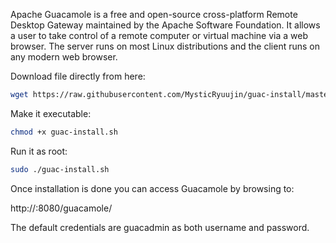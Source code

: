 Apache Guacamole is a free and open-source cross-platform Remote Desktop Gateway maintained by the Apache Software Foundation. It allows a user to take control of a remote computer or virtual machine via a web browser. The server runs on most Linux distributions and the client runs on any modern web browser.

Download file directly from here:

```bash
wget https://raw.githubusercontent.com/MysticRyuujin/guac-install/master/guac-install.sh
```

Make it executable:

```bash
chmod +x guac-install.sh
```

Run it as root:

```bash
sudo ./guac-install.sh
```

Once installation is done you can access Guacamole by browsing to:

http://<Server-IP>:8080/guacamole/

The default credentials are guacadmin as both username and password.